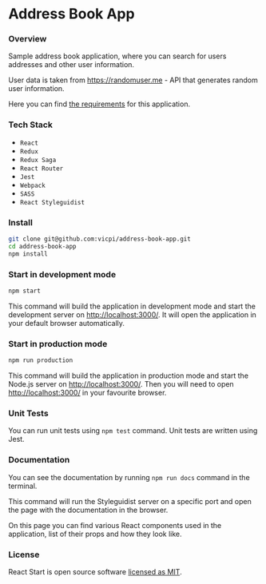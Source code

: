 # Address Book App

### Overview

Sample address book application, where you can search for users addresses and other user information.

User data is taken from https://randomuser.me - API that generates random user information.

Here you can find [the requirements](https://github.com/vicpi/react-start/blob/master/REQUIREMENTS) for this application.

### Tech Stack

- `React`
- `Redux`
- `Redux Saga`
- `React Router`
- `Jest`
- `Webpack`
- `SASS`
- `React Styleguidist`

### Install

```sh
git clone git@github.com:vicpi/address-book-app.git
cd address-book-app
npm install
```

### Start in development mode

```sh
npm start
```

This command will build the application in development mode and start the development server on [http://localhost:3000/](http://localhost:3000/).
It will open the application in your default browser automatically.

### Start in production mode

```sh
npm run production
```

This command will build the application in production mode and start the Node.js server on [http://localhost:3000/](http://localhost:3000/).
Then you will need to open [http://localhost:3000/](http://localhost:3000/) in your favourite browser.

### Unit Tests

You can run unit tests using ```npm test``` command. Unit tests are written using Jest.

### Documentation

You can see the documentation by running `npm run docs` command in the terminal.

This command will run the Styleguidist server on a specific port and open the page with the documentation in the browser.

On this page you can find various React components used in the application, list of their props and how they look like.

### License

React Start is open source software [licensed as MIT](https://github.com/vicpi/react-start/blob/master/LICENSE).